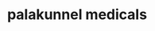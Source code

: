 ---
title: "palakunnel medicals"
url: /ettumanur-kottayam/palakunnel-medicals/
shop: medical supply
---
